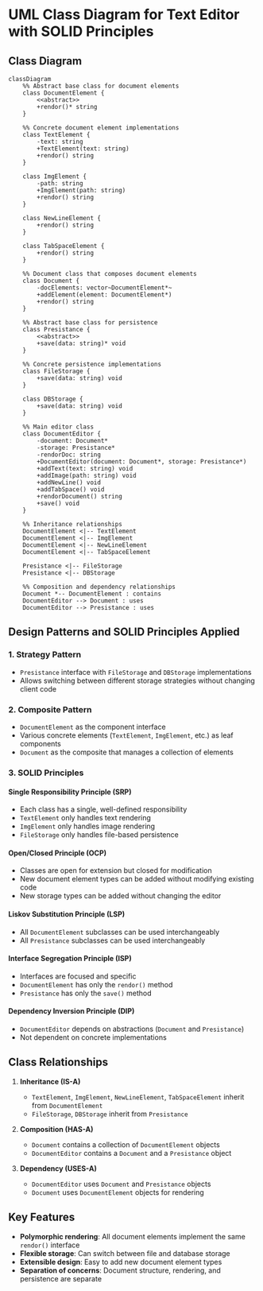 # UML Class Diagram for Text Editor with SOLID Principles

## Class Diagram

```mermaid
classDiagram
    %% Abstract base class for document elements
    class DocumentElement {
        <<abstract>>
        +rendor()* string
    }
    
    %% Concrete document element implementations
    class TextElement {
        -text: string
        +TextElement(text: string)
        +rendor() string
    }
    
    class ImgElement {
        -path: string
        +ImgElement(path: string)
        +rendor() string
    }
    
    class NewLineElement {
        +rendor() string
    }
    
    class TabSpaceElement {
        +rendor() string
    }
    
    %% Document class that composes document elements
    class Document {
        -docElements: vector~DocumentElement*~
        +addElement(element: DocumentElement*)
        +rendor() string
    }
    
    %% Abstract base class for persistence
    class Presistance {
        <<abstract>>
        +save(data: string)* void
    }
    
    %% Concrete persistence implementations
    class FileStorage {
        +save(data: string) void
    }
    
    class DBStorage {
        +save(data: string) void
    }
    
    %% Main editor class
    class DocumentEditor {
        -document: Document*
        -storage: Presistance*
        -rendorDoc: string
        +DocumentEditor(document: Document*, storage: Presistance*)
        +addText(text: string) void
        +addImage(path: string) void
        +addNewLine() void
        +addTabSpace() void
        +rendorDocument() string
        +save() void
    }
    
    %% Inheritance relationships
    DocumentElement <|-- TextElement
    DocumentElement <|-- ImgElement
    DocumentElement <|-- NewLineElement
    DocumentElement <|-- TabSpaceElement
    
    Presistance <|-- FileStorage
    Presistance <|-- DBStorage
    
    %% Composition and dependency relationships
    Document *-- DocumentElement : contains
    DocumentEditor --> Document : uses
    DocumentEditor --> Presistance : uses
```

## Design Patterns and SOLID Principles Applied

### 1. **Strategy Pattern**
- `Presistance` interface with `FileStorage` and `DBStorage` implementations
- Allows switching between different storage strategies without changing client code

### 2. **Composite Pattern**
- `DocumentElement` as the component interface
- Various concrete elements (`TextElement`, `ImgElement`, etc.) as leaf components
- `Document` as the composite that manages a collection of elements

### 3. **SOLID Principles**

#### Single Responsibility Principle (SRP)
- Each class has a single, well-defined responsibility
- `TextElement` only handles text rendering
- `ImgElement` only handles image rendering
- `FileStorage` only handles file-based persistence

#### Open/Closed Principle (OCP)
- Classes are open for extension but closed for modification
- New document element types can be added without modifying existing code
- New storage types can be added without changing the editor

#### Liskov Substitution Principle (LSP)
- All `DocumentElement` subclasses can be used interchangeably
- All `Presistance` subclasses can be used interchangeably

#### Interface Segregation Principle (ISP)
- Interfaces are focused and specific
- `DocumentElement` has only the `rendor()` method
- `Presistance` has only the `save()` method

#### Dependency Inversion Principle (DIP)
- `DocumentEditor` depends on abstractions (`Document` and `Presistance`)
- Not dependent on concrete implementations

## Class Relationships

1. **Inheritance (IS-A)**
   - `TextElement`, `ImgElement`, `NewLineElement`, `TabSpaceElement` inherit from `DocumentElement`
   - `FileStorage`, `DBStorage` inherit from `Presistance`

2. **Composition (HAS-A)**
   - `Document` contains a collection of `DocumentElement` objects
   - `DocumentEditor` contains a `Document` and a `Presistance` object

3. **Dependency (USES-A)**
   - `DocumentEditor` uses `Document` and `Presistance` objects
   - `Document` uses `DocumentElement` objects for rendering

## Key Features

- **Polymorphic rendering**: All document elements implement the same `rendor()` interface
- **Flexible storage**: Can switch between file and database storage
- **Extensible design**: Easy to add new document element types
- **Separation of concerns**: Document structure, rendering, and persistence are separate
